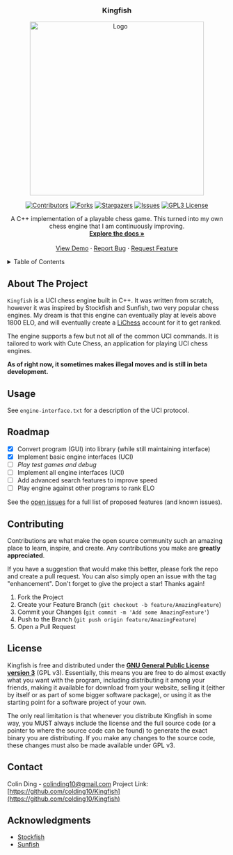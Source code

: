 <div align="center">
  
<h3 align="center">Kingfish</h3>

<div align="center">

  <a href="https://github.com/colding10/Kingfish">
    <img src="https://raw.githubusercontent.com/colding10/Kingfish/adfcef6b83760c19fe876664bf6e46cd3c141152/images/logo.jpeg" alt="Logo" width="400" height="400">
  </a>

  [![Contributors][contributors-shield]][contributors-url]
  [![Forks][forks-shield]][forks-url]
  [![Stargazers][stars-shield]][stars-url]
  [![Issues][issues-shield]][issues-url]
  [![GPL3 License][license-shield]][license-url]

</div>
  <p align="center">
    A C++ implementation of a playable chess game. This turned into my own chess engine that I am continuously improving.
    <br />
    <a href="https://github.com/colding10/Kingfish"><strong>Explore the docs »</strong></a>
    <br />
    <br />
    <a href="https://github.com/colding10/Kingfish">View Demo</a>
    ·
    <a href="https://github.com/colding10/Kingfish/issues">Report Bug</a>
    ·
    <a href="https://github.com/colding10/Kingfish/issues">Request Feature</a>
  </p>
</div>

<!-- TABLE OF CONTENTS -->
<details>
  <summary>Table of Contents</summary>
  <ol>
    <li>
      <a href="#about-the-project">About The Project</a>
    </li>
    <li><a href="#usage">Usage</a></li>
    <li><a href="#roadmap">Roadmap</a></li>
    <li><a href="#license">License</a></li>
    <li><a href="#contact">Contact</a></li>
    <li><a href="#acknowledgments">Acknowledgments</a></li>
  </ol>
</details>

<!-- ABOUT THE PROJECT -->
## About The Project

`Kingfish` is a UCI chess engine built in C++. It was written from scratch, however it was inspired by Stockfish and Sunfish, two very popular chess engines. My dream is that this engine can eventually play at levels above 1800 ELO, and will eventually create a [LiChess](lichess.org) account for it to get ranked.

The engine supports a few but not all of the common UCI commands. It is tailored to work with Cute Chess, an application for playing UCI chess engines.

__As of right now, it sometimes makes illegal moves and is still in beta development.__

## Usage

See `engine-interface.txt` for a description of the UCI protocol.

## Roadmap

* [x] Convert program (GUI) into library (while still maintaining interface)
* [x] Implement basic engine interfaces (UCI)
* [ ] _Play test games and debug_
* [ ] Implement all engine interfaces (UCI)
* [ ] Add advanced search features to improve speed
* [ ] Play engine against other programs to rank ELO

See the [open issues](https://github.com/colding10/Kingfish/issues) for a full list of proposed features (and known issues).

<!-- CONTRIBUTING -->
## Contributing

Contributions are what make the open source community such an amazing place to learn, inspire, and create. Any contributions you make are __greatly appreciated__.

If you have a suggestion that would make this better, please fork the repo and create a pull request. You can also simply open an issue with the tag "enhancement".
Don't forget to give the project a star! Thanks again!

1. Fork the Project
2. Create your Feature Branch (`git checkout -b feature/AmazingFeature`)
3. Commit your Changes (`git commit -m 'Add some AmazingFeature'`)
4. Push to the Branch (`git push origin feature/AmazingFeature`)
5. Open a Pull Request

<!-- LICENSE -->
## License

Kingfish is free and distributed under the
[__GNU General Public License version 3__][license-url] (GPL v3). Essentially,
this means you are free to do almost exactly what you want with the program,
including distributing it among your friends, making it available for download
from your website, selling it (either by itself or as part of some bigger
software package), or using it as the starting point for a software project of
your own.

The only real limitation is that whenever you distribute Kingfish in some way,
you MUST always include the license and the full source code (or a pointer to
where the source code can be found) to generate the exact binary you are
distributing. If you make any changes to the source code, these changes must
also be made available under GPL v3.

## Contact

Colin Ding - colinding10@gmail.com
Project Link: [https://github.com/colding10/Kingfish](https://github.com/colding10/Kingfish)

## Acknowledgments

* [Stockfish](https://github.com/official-stockfish/Stockfish)
* [Sunfish](https://github.com/thomasahle/sunfish)

[contributors-shield]: https://img.shields.io/github/contributors/colding10/Kingfish.svg?style=for-the-badge
[contributors-url]:    https://github.com/colding10/Kingfish/graphs/contributors

[forks-shield]:        https://img.shields.io/github/forks/colding10/Kingfish.svg?style=for-the-badge
[forks-url]:           https://github.com/colding10/Kingfish/network/members

[stars-shield]:        https://img.shields.io/github/stars/colding10/Kingfish.svg?style=for-the-badge
[stars-url]:           https://github.com/colding10/Kingfish/stargazers

[issues-shield]:       https://img.shields.io/github/issues/colding10/Kingfish.svg?style=for-the-badge
[issues-url]:          https://github.com/colding10/Kingfish/issues

[license-shield]:      https://img.shields.io/github/license/colding10/Kingfish.svg?style=for-the-badge?
[license-url]:         https://github.com/colding10/Kingfish/blob/master/LICENSE
